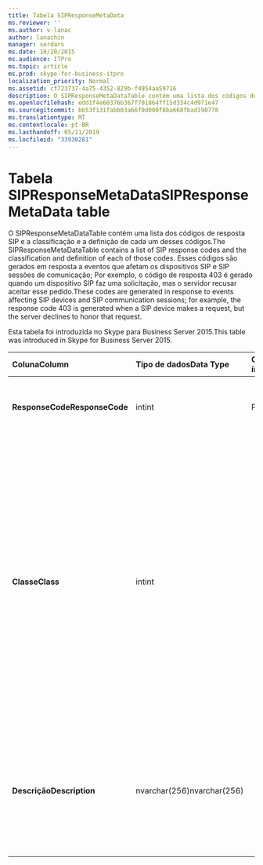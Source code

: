 ```yaml
---
title: Tabela SIPResponseMetaData
ms.reviewer: ''
ms.author: v-lanac
author: lanachin
manager: serdars
ms.date: 10/20/2015
ms.audience: ITPro
ms.topic: article
ms.prod: skype-for-business-itpro
localization_priority: Normal
ms.assetid: cf723737-4a75-4352-829b-f4954aa59716
description: O SIPResponseMetaDataTable contém uma lista dos códigos de resposta SIP e a classificação e a definição de cada um desses códigos. Esses códigos são gerados em resposta a eventos que afetam os dispositivos SIP e SIP sessões de comunicação; Por exemplo, o código de resposta 403 é gerado quando um dispositivo SIP faz uma solicitação, mas o servidor recusar aceitar esse pedido.
ms.openlocfilehash: edd1f4e60376b367f701864ff15d334c4d971e47
ms.sourcegitcommit: bb53f131fabb03a66f0d000f8ba668fbad190778
ms.translationtype: MT
ms.contentlocale: pt-BR
ms.lasthandoff: 05/11/2019
ms.locfileid: "33930281"
---
```

# <a name="sipresponsemetadata-table"></a><span data-ttu-id="a7dcb-104">Tabela SIPResponseMetaData</span><span class="sxs-lookup"><span data-stu-id="a7dcb-104">SIPResponseMetaData table</span></span>
 
<span data-ttu-id="a7dcb-105">O SIPResponseMetaDataTable contém uma lista dos códigos de resposta SIP e a classificação e a definição de cada um desses códigos.</span><span class="sxs-lookup"><span data-stu-id="a7dcb-105">The SIPResponseMetaDataTable contains a list of SIP response codes and the classification and definition of each of those codes.</span></span> <span data-ttu-id="a7dcb-106">Esses códigos são gerados em resposta a eventos que afetam os dispositivos SIP e SIP sessões de comunicação; Por exemplo, o código de resposta 403 é gerado quando um dispositivo SIP faz uma solicitação, mas o servidor recusar aceitar esse pedido.</span><span class="sxs-lookup"><span data-stu-id="a7dcb-106">These codes are generated in response to events affecting SIP devices and SIP communication sessions; for example, the response code 403 is generated when a SIP device makes a request, but the server declines to honor that request.</span></span>
  
<span data-ttu-id="a7dcb-107">Esta tabela foi introduzida no Skype para Business Server 2015.</span><span class="sxs-lookup"><span data-stu-id="a7dcb-107">This table was introduced in Skype for Business Server 2015.</span></span>
  
|<span data-ttu-id="a7dcb-108">**Coluna**</span><span class="sxs-lookup"><span data-stu-id="a7dcb-108">**Column**</span></span>|<span data-ttu-id="a7dcb-109">**Tipo de dados**</span><span class="sxs-lookup"><span data-stu-id="a7dcb-109">**Data Type**</span></span>|<span data-ttu-id="a7dcb-110">**Chave/índice**</span><span class="sxs-lookup"><span data-stu-id="a7dcb-110">**Key/Index**</span></span>|<span data-ttu-id="a7dcb-111">**Detalhes**</span><span class="sxs-lookup"><span data-stu-id="a7dcb-111">**Details**</span></span>|
|:-----|:-----|:-----|:-----|
|<span data-ttu-id="a7dcb-112">**ResponseCode**</span><span class="sxs-lookup"><span data-stu-id="a7dcb-112">**ResponseCode**</span></span> <br/> |<span data-ttu-id="a7dcb-113">int</span><span class="sxs-lookup"><span data-stu-id="a7dcb-113">int</span></span>  <br/> |<span data-ttu-id="a7dcb-114">Primária</span><span class="sxs-lookup"><span data-stu-id="a7dcb-114">Primary</span></span>  <br/> |<span data-ttu-id="a7dcb-115">Valor numérico que representa o código de resposta SIP.</span><span class="sxs-lookup"><span data-stu-id="a7dcb-115">Numeric value that represents the SIP response code.</span></span>  <br/> |
|<span data-ttu-id="a7dcb-116">**Classe**</span><span class="sxs-lookup"><span data-stu-id="a7dcb-116">**Class**</span></span> <br/> |<span data-ttu-id="a7dcb-117">int</span><span class="sxs-lookup"><span data-stu-id="a7dcb-117">int</span></span>  <br/> || <span data-ttu-id="a7dcb-118">Classificação geral para o código de resposta.</span><span class="sxs-lookup"><span data-stu-id="a7dcb-118">General classification for the response code.</span></span> <span data-ttu-id="a7dcb-119">Classificações incluem:</span><span class="sxs-lookup"><span data-stu-id="a7dcb-119">Classifications include:</span></span> <br/>  <span data-ttu-id="a7dcb-120">1 - respostas informacionais</span><span class="sxs-lookup"><span data-stu-id="a7dcb-120">1 - Informational Responses</span></span> <br/>  <span data-ttu-id="a7dcb-121">2 - respostas bem-sucedidas</span><span class="sxs-lookup"><span data-stu-id="a7dcb-121">2 - Successful Responses</span></span> <br/>  <span data-ttu-id="a7dcb-122">3 - respostas de redirecionamento de</span><span class="sxs-lookup"><span data-stu-id="a7dcb-122">3 - Redirection Responses</span></span> <br/>  <span data-ttu-id="a7dcb-123">4 - respostas de falha de cliente</span><span class="sxs-lookup"><span data-stu-id="a7dcb-123">4 - Client Failure Responses</span></span> <br/>  <span data-ttu-id="a7dcb-124">5-- Respostas de falha do servidor</span><span class="sxs-lookup"><span data-stu-id="a7dcb-124">5 -- Server Failure Responses</span></span> <br/>  <span data-ttu-id="a7dcb-125">6 - resposta de falha global</span><span class="sxs-lookup"><span data-stu-id="a7dcb-125">6 - Global Failure Response</span></span> <br/> |
|<span data-ttu-id="a7dcb-126">**Descrição**</span><span class="sxs-lookup"><span data-stu-id="a7dcb-126">**Description**</span></span> <br/> |<span data-ttu-id="a7dcb-127">nvarchar(256)</span><span class="sxs-lookup"><span data-stu-id="a7dcb-127">nvarchar(256)</span></span>  <br/> ||<span data-ttu-id="a7dcb-128">Descrição do código de resposta SIP.</span><span class="sxs-lookup"><span data-stu-id="a7dcb-128">Description of the SIP response code.</span></span> <span data-ttu-id="a7dcb-129">Por exemplo, o código de resposta 181 tem a seguinte descrição:</span><span class="sxs-lookup"><span data-stu-id="a7dcb-129">For example, response code 181 has the following description:</span></span>  <br/> <span data-ttu-id="a7dcb-130">Chamada está sendo encaminhada</span><span class="sxs-lookup"><span data-stu-id="a7dcb-130">Call Is Being Forwarded</span></span>  <br/> |
   

